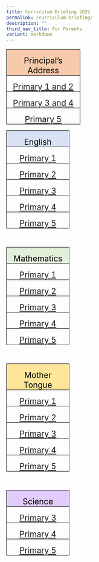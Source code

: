 ```yaml
---
title: Curriculum Briefing 2025
permalink: /curriculum-briefing/
description: ""
third_nav_title: For Parents
variant: markdown
---
```

<table style="border-collapse:collapse;border:none;mso-border-alt:solid windowtext .5pt;
 mso-yfti-tbllook:1184;mso-padding-alt:0cm 5.4pt 0cm 5.4pt" cellpadding="0" cellspacing="0" border="1" class="MsoTableGrid"><tbody><tr style="mso-yfti-irow:0;mso-yfti-firstrow:yes;height:12.3pt"><td style="width:134.45pt;border:solid windowtext 1.0pt;
  mso-border-alt:solid windowtext .5pt;background:#F7CAAC;mso-background-themecolor:
  accent2;mso-background-themetint:102;padding:0cm 5.4pt 0cm 5.4pt;height:12.3pt" valign="top" width="179"><p style="margin-bottom:0cm;text-align:center;
  line-height:normal" align="center" class="MsoNormal"><span style="font-size:16.0pt;color:black;mso-color-alt:
  windowtext">Principal’s Address</span><span style="font-size:16.0pt"></span></p></td></tr><tr style="mso-yfti-irow:1;height:12.3pt"><td style="width:134.45pt;border:solid windowtext 1.0pt;
  border-top:none;mso-border-top-alt:solid windowtext .5pt;mso-border-alt:solid windowtext .5pt;
  padding:0cm 5.4pt 0cm 5.4pt;height:12.3pt" valign="top" width="179"><p style="margin-bottom:0cm;text-align:center;
  line-height:normal" align="center" class="MsoNormal"><span style="font-size:16.0pt"><a href="https://drive.google.com/file/d/1Y3E5SHh3Kxp1aWpdp_sb36krMfNUElW9/view?usp=sharing">Primary 1 and 2</a></span></p></td></tr><tr style="mso-yfti-irow:5;mso-yfti-lastrow:yes;height:12.3pt"><td style="width:134.45pt;border:solid windowtext 1.0pt;
  border-top:none;mso-border-top-alt:solid windowtext .5pt;mso-border-alt:solid windowtext .5pt;
  padding:0cm 5.4pt 0cm 5.4pt;height:12.3pt" valign="top" width="179"><p style="margin-bottom:0cm;text-align:center;
  line-height:normal" align="center" class="MsoNormal"><span style="font-size:16.0pt"><a href="https://drive.google.com/file/d/1Op__iKlyQhJfk216-Izt4RC4ZxCFwbed/view?usp=sharing">Primary 3 and 4</a></span></p></td></tr>
	
	
<tr style="mso-yfti-irow:5;mso-yfti-lastrow:yes;height:12.3pt"><td style="width:134.45pt;border:solid windowtext 1.0pt;
  border-top:none;mso-border-top-alt:solid windowtext .5pt;mso-border-alt:solid windowtext .5pt;
  padding:0cm 5.4pt 0cm 5.4pt;height:12.3pt" valign="top" width="179"><p style="margin-bottom:0cm;text-align:center;
  line-height:normal" align="center" class="MsoNormal"><span style="font-size:16.0pt"><a href="https://drive.google.com/file/d/1N-KigvGjME5ZNJDM-EN77ehQ5n-OY4BH/view?usp=sharing">Primary 5</a></span></p></td></tr>
	
	
	
	
	
	
	
	
</tbody></table>





<p></p><table style="border-collapse:collapse;border:none;mso-border-alt:solid windowtext .5pt;
 mso-yfti-tbllook:1184;mso-padding-alt:0cm 5.4pt 0cm 5.4pt" cellpadding="0" cellspacing="0" border="1" class="MsoTableGrid"><tbody><tr style="mso-yfti-irow:0;mso-yfti-firstrow:yes;height:12.3pt"><td style="width:113.15pt;border:solid windowtext 1.0pt;
  mso-border-alt:solid windowtext .5pt;background:#D9E2F3;mso-background-themecolor:
  accent1;mso-background-themetint:51;padding:0cm 5.4pt 0cm 5.4pt;height:12.3pt" valign="top" width="151"><p style="margin-bottom:0cm;text-align:center;
  line-height:normal" align="center" class="MsoNormal"><span style="font-size:16.0pt;color:black;mso-color-alt:
  windowtext">English</span><span style="font-size:16.0pt"></span></p></td></tr><tr style="mso-yfti-irow:1;height:12.3pt"><td style="width:113.15pt;border:solid windowtext 1.0pt;
  border-top:none;mso-border-top-alt:solid windowtext .5pt;mso-border-alt:solid windowtext .5pt;
  padding:0cm 5.4pt 0cm 5.4pt;height:12.3pt" valign="top" width="151"><p style="margin-bottom:0cm;text-align:center;
  line-height:normal" align="center" class="MsoNormal"><span style="font-size:16.0pt"><a href="https://drive.google.com/file/d/1gWvVCraGGw8Vwo-f-iewfxV8OIftxFq7/view?usp=sharing">Primary 1</a></span></p></td></tr><tr style="mso-yfti-irow:2;height:12.3pt"><td style="width:113.15pt;border:solid windowtext 1.0pt;
  border-top:none;mso-border-top-alt:solid windowtext .5pt;mso-border-alt:solid windowtext .5pt;
  padding:0cm 5.4pt 0cm 5.4pt;height:12.3pt" valign="top" width="151"><p style="margin-bottom:0cm;text-align:center;
  line-height:normal" align="center" class="MsoNormal"><span style="font-size:16.0pt"><a href="https://drive.google.com/file/d/1zXqx2MpxQ1p4gDVEqXvQb-5XGLWR0GTD/view?usp=sharing">Primary 2</a></span></p></td></tr><tr style="mso-yfti-irow:3;height:12.3pt"><td style="width:113.15pt;border:solid windowtext 1.0pt;
  border-top:none;mso-border-top-alt:solid windowtext .5pt;mso-border-alt:solid windowtext .5pt;
  padding:0cm 5.4pt 0cm 5.4pt;height:12.3pt" valign="top" width="151"><p style="margin-bottom:0cm;text-align:center;
  line-height:normal" align="center" class="MsoNormal"><span style="font-size:16.0pt"><a href="https://drive.google.com/file/d/1ByhKisyfORi3vVIzit93soonqQTQYWPJ/view?usp=sharing">Primary 3</a></span></p></td></tr><tr style="mso-yfti-irow:4;height:12.3pt"><td style="width:113.15pt;border:solid windowtext 1.0pt;
  border-top:none;mso-border-top-alt:solid windowtext .5pt;mso-border-alt:solid windowtext .5pt;
  padding:0cm 5.4pt 0cm 5.4pt;height:12.3pt" valign="top" width="151"><p style="margin-bottom:0cm;text-align:center;
  line-height:normal" align="center" class="MsoNormal"><span style="font-size:16.0pt"><a href="https://drive.google.com/file/d/1ubOazNCgLZI1hNTE7u14HheXFKLlxo9i/view?usp=sharing">Primary 4</a></span></p></td></tr><tr style="mso-yfti-irow:5;height:12.3pt"><td style="width:113.15pt;border:solid windowtext 1.0pt;
  border-top:none;mso-border-top-alt:solid windowtext .5pt;mso-border-alt:solid windowtext .5pt;
  padding:0cm 5.4pt 0cm 5.4pt;height:12.3pt" valign="top" width="151"><p style="margin-bottom:0cm;text-align:center;
  line-height:normal" align="center" class="MsoNormal"><span style="font-size:16.0pt"><a href="https://drive.google.com/file/d/1xByi4qpNJ_I-d-fKpRHVCUQmkoliN4WE/view?usp=sharing">Primary 5</a></span></p></td></tr></tbody></table><br>
	

<table style="border-collapse:collapse;border:none;mso-border-alt:solid windowtext .5pt;
 mso-yfti-tbllook:1184;mso-padding-alt:0cm 5.4pt 0cm 5.4pt" cellpadding="0" cellspacing="0" border="1" class="MsoTableGrid"><tbody><tr style="mso-yfti-irow:0;mso-yfti-firstrow:yes;height:12.3pt"><td style="width:113.15pt;border:solid windowtext 1.0pt;
  mso-border-alt:solid windowtext .5pt;background:#E2EFD9;mso-background-themecolor:
  accent6;mso-background-themetint:51;padding:0cm 5.4pt 0cm 5.4pt;height:12.3pt" valign="top" width="151"><p style="margin-bottom:0cm;text-align:center;
  line-height:normal" align="center" class="MsoNormal"><span style="font-size:16.0pt;color:black;mso-color-alt:
  windowtext">Mathematics</span><span style="font-size:16.0pt"></span></p></td></tr><tr style="mso-yfti-irow:1;height:12.3pt"><td style="width:113.15pt;border:solid windowtext 1.0pt;
  border-top:none;mso-border-top-alt:solid windowtext .5pt;mso-border-alt:solid windowtext .5pt;
  padding:0cm 5.4pt 0cm 5.4pt;height:12.3pt" valign="top" width="151"><p style="margin-bottom:0cm;text-align:center;
  line-height:normal" align="center" class="MsoNormal"><span style="font-size:16.0pt"><a href="https://drive.google.com/file/d/1YHgRPAxoQXON-dDeqW6wzDQlZ-KnqOKM/view?usp=sharing">Primary 1</a></span></p></td></tr><tr style="mso-yfti-irow:2;height:12.3pt"><td style="width:113.15pt;border:solid windowtext 1.0pt;
  border-top:none;mso-border-top-alt:solid windowtext .5pt;mso-border-alt:solid windowtext .5pt;
  padding:0cm 5.4pt 0cm 5.4pt;height:12.3pt" valign="top" width="151"><p style="margin-bottom:0cm;text-align:center;
  line-height:normal" align="center" class="MsoNormal"><span style="font-size:16.0pt"><a href="https://drive.google.com/file/d/1MJeW8FXlXmdD46UIjOMYQtGrsh_U2CG0/view?usp=sharing">Primary 2</a></span></p></td></tr><tr style="mso-yfti-irow:3;height:12.3pt"><td style="width:113.15pt;border:solid windowtext 1.0pt;
  border-top:none;mso-border-top-alt:solid windowtext .5pt;mso-border-alt:solid windowtext .5pt;
  padding:0cm 5.4pt 0cm 5.4pt;height:12.3pt" valign="top" width="151"><p style="margin-bottom:0cm;text-align:center;
  line-height:normal" align="center" class="MsoNormal"><span style="font-size:16.0pt"><a href="https://drive.google.com/file/d/1MBPJsXLiDVkweqNCsfRPNm0ZZs7N01uD/view?usp=sharing">Primary 3</a></span></p></td></tr><tr style="mso-yfti-irow:4;height:12.3pt"><td style="width:113.15pt;border:solid windowtext 1.0pt;
  border-top:none;mso-border-top-alt:solid windowtext .5pt;mso-border-alt:solid windowtext .5pt;
  padding:0cm 5.4pt 0cm 5.4pt;height:12.3pt" valign="top" width="151"><p style="margin-bottom:0cm;text-align:center;
  line-height:normal" align="center" class="MsoNormal"><span style="font-size:16.0pt"><a href="https://drive.google.com/file/d/1kjBmjTeZWiRddZVoxLco1FwdMmFQdUef/view?usp=sharing">Primary 4</a></span></p></td></tr><tr style="mso-yfti-irow:5;mso-yfti-lastrow:yes;height:12.3pt"><td style="width:113.15pt;border:solid windowtext 1.0pt;
  border-top:none;mso-border-top-alt:solid windowtext .5pt;mso-border-alt:solid windowtext .5pt;
  padding:0cm 5.4pt 0cm 5.4pt;height:12.3pt" valign="top" width="151"><p style="margin-bottom:0cm;text-align:center;
  line-height:normal" align="center" class="MsoNormal"><span style="font-size:16.0pt"><a href="https://drive.google.com/file/d/1P_-N6wX1SnfPHV9kwFOeEgVo2yrdmqr3/view?usp=sharing">Primary 5</a></span></p></td></tr></tbody></table><br>
	
	

<table style="border-collapse:collapse;border:none;mso-border-alt:solid windowtext .5pt;
 mso-yfti-tbllook:1184;mso-padding-alt:0cm 5.4pt 0cm 5.4pt" cellpadding="0" cellspacing="0" border="1" class="MsoTableGrid"><tbody><tr style="mso-yfti-irow:0;mso-yfti-firstrow:yes;height:12.3pt"><td style="width:113.15pt;border:solid windowtext 1.0pt;
  mso-border-alt:solid windowtext .5pt;background:#FFE599;mso-background-themecolor:
  accent4;mso-background-themetint:102;padding:0cm 5.4pt 0cm 5.4pt;height:12.3pt" valign="top" width="151"><p style="margin-bottom:0cm;text-align:center;
  line-height:normal" align="center" class="MsoNormal"><span style="font-size:16.0pt;color:black;mso-color-alt:
  windowtext">Mother Tongue</span><span style="font-size:16.0pt"></span></p></td></tr><tr style="mso-yfti-irow:1;height:12.3pt"><td style="width:113.15pt;border:solid windowtext 1.0pt;
  border-top:none;mso-border-top-alt:solid windowtext .5pt;mso-border-alt:solid windowtext .5pt;
  padding:0cm 5.4pt 0cm 5.4pt;height:12.3pt" valign="top" width="151"><p style="margin-bottom:0cm;text-align:center;
  line-height:normal" align="center" class="MsoNormal"><span style="font-size:16.0pt"><a href="https://drive.google.com/file/d/1iq8aQz2-IV3dcNveiCMaBj1IDgwrsYtg/view?usp=sharing">Primary 1</a></span></p></td></tr><tr style="mso-yfti-irow:2;height:12.3pt"><td style="width:113.15pt;border:solid windowtext 1.0pt;
  border-top:none;mso-border-top-alt:solid windowtext .5pt;mso-border-alt:solid windowtext .5pt;
  padding:0cm 5.4pt 0cm 5.4pt;height:12.3pt" valign="top" width="151"><p style="margin-bottom:0cm;text-align:center;
  line-height:normal" align="center" class="MsoNormal"><span style="font-size:16.0pt"><a href="https://drive.google.com/file/d/1Yftk-Y8a9FaN3ZLb8BgZC93C1PwbcDQT/view?usp=sharing">Primary 2</a></span></p></td></tr><tr style="mso-yfti-irow:3;height:12.3pt"><td style="width:113.15pt;border:solid windowtext 1.0pt;
  border-top:none;mso-border-top-alt:solid windowtext .5pt;mso-border-alt:solid windowtext .5pt;
  padding:0cm 5.4pt 0cm 5.4pt;height:12.3pt" valign="top" width="151"><p style="margin-bottom:0cm;text-align:center;
  line-height:normal" align="center" class="MsoNormal"><span style="font-size:16.0pt"><a href="https://drive.google.com/file/d/1Ew6-DKTB4uRTPVsN1bAvj16V3YxhG79o/view?usp=sharing">Primary 3</a></span></p></td></tr><tr style="mso-yfti-irow:4;height:12.3pt"><td style="width:113.15pt;border:solid windowtext 1.0pt;
  border-top:none;mso-border-top-alt:solid windowtext .5pt;mso-border-alt:solid windowtext .5pt;
  padding:0cm 5.4pt 0cm 5.4pt;height:12.3pt" valign="top" width="151"><p style="margin-bottom:0cm;text-align:center;
  line-height:normal" align="center" class="MsoNormal"><span style="font-size:16.0pt"><a href="https://drive.google.com/file/d/1c2v3dPWw_kzCehtxysqMhMCpY4z37Nay/view?usp=sharing">Primary 4</a></span></p></td></tr><tr style="mso-yfti-irow:5;mso-yfti-lastrow:yes;height:12.3pt"><td style="width:113.15pt;border:solid windowtext 1.0pt;
  border-top:none;mso-border-top-alt:solid windowtext .5pt;mso-border-alt:solid windowtext .5pt;
  padding:0cm 5.4pt 0cm 5.4pt;height:12.3pt" valign="top" width="151"><p style="margin-bottom:0cm;text-align:center;
  line-height:normal" align="center" class="MsoNormal"><span style="font-size:16.0pt"><a href="https://drive.google.com/file/d/1EMr0cc4AaA5Z-ZZF-zARvgiPFDkKbzeh/view?usp=sharing">Primary 5</a></span></p></td></tr></tbody></table><br>
	
	

<table style="border-collapse:collapse;border:none;mso-border-alt:solid windowtext .5pt;
 mso-yfti-tbllook:1184;mso-padding-alt:0cm 5.4pt 0cm 5.4pt" cellpadding="0" cellspacing="0" border="1" class="MsoTableGrid"><tbody><tr style="mso-yfti-irow:0;mso-yfti-firstrow:yes;height:12.3pt"><td style="width:113.15pt;border:solid windowtext 1.0pt;
  mso-border-alt:solid windowtext .5pt;background:#E2CCFC;padding:0cm 5.4pt 0cm 5.4pt;
  height:12.3pt" valign="top" width="151"><p style="margin-bottom:0cm;text-align:center;
  line-height:normal" align="center" class="MsoNormal"><span style="font-size:16.0pt;color:black;mso-color-alt:
  windowtext">Science</span><span style="font-size:16.0pt"></span></p></td></tr><tr style="mso-yfti-irow:1;height:12.3pt"><td style="width:113.15pt;border:solid windowtext 1.0pt;
  border-top:none;mso-border-top-alt:solid windowtext .5pt;mso-border-alt:solid windowtext .5pt;
  padding:0cm 5.4pt 0cm 5.4pt;height:12.3pt" valign="top" width="151"><p style="margin-bottom:0cm;text-align:center;
  line-height:normal" align="center" class="MsoNormal"><span style="font-size:16.0pt"><a href="https://drive.google.com/file/d/13VKaYFG-RyiHiBPlzuAGiMaBq3ihnE_c/view?usp=sharing">Primary 3</a></span></p></td></tr><tr style="mso-yfti-irow:2;height:12.3pt"><td style="width:113.15pt;border:solid windowtext 1.0pt;
  border-top:none;mso-border-top-alt:solid windowtext .5pt;mso-border-alt:solid windowtext .5pt;
  padding:0cm 5.4pt 0cm 5.4pt;height:12.3pt" valign="top" width="151"><p style="margin-bottom:0cm;text-align:center;
  line-height:normal" align="center" class="MsoNormal"><span style="font-size:16.0pt"><a href="https://drive.google.com/file/d/1WWjR_Eid7gk8kZYp3zRNyEsHFgzcNDLj/view?usp=sharing">Primary 4</a></span></p></td></tr><tr style="mso-yfti-irow:3;mso-yfti-lastrow:yes;height:12.3pt"><td style="width:113.15pt;border:solid windowtext 1.0pt;
  border-top:none;mso-border-top-alt:solid windowtext .5pt;mso-border-alt:solid windowtext .5pt;
  padding:0cm 5.4pt 0cm 5.4pt;height:12.3pt" valign="top" width="151"><p style="margin-bottom:0cm;text-align:center;
  line-height:normal" align="center" class="MsoNormal"><span style="font-size:16.0pt"><a href="https://drive.google.com/file/d/1FV-02gNIkelCu7zFsBC9t5ck06-nasIH/view?usp=sharing">Primary 5</a></span></p></td></tr></tbody></table>